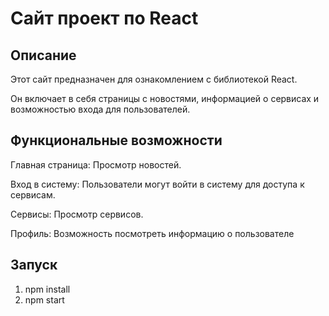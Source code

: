 # Сайт проект по React

## Описание

Этот сайт предназначен для ознакомлением с библиотекой React.

Он включает в себя страницы с новостями, информацией о сервисах и возможностью входа для пользователей.

## Функциональные возможности

Главная страница: Просмотр новостей.

Вход в систему: Пользователи могут войти в систему для доступа к сервисам.

Сервисы: Просмотр сервисов.

Профиль: Возможность посмотреть информацию о пользователе

## Запуск

1) npm install
2) npm start
 